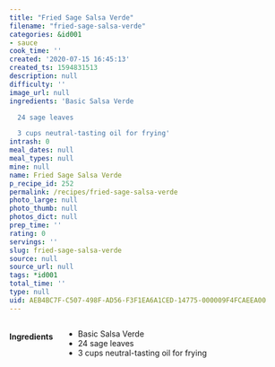 ```yaml
---
title: "Fried Sage Salsa Verde"
filename: "fried-sage-salsa-verde"
categories: &id001
- sauce
cook_time: ''
created: '2020-07-15 16:45:13'
created_ts: 1594831513
description: null
difficulty: ''
image_url: null
ingredients: 'Basic Salsa Verde

  24 sage leaves

  3 cups neutral-tasting oil for frying'
intrash: 0
meal_dates: null
meal_types: null
mine: null
name: Fried Sage Salsa Verde
p_recipe_id: 252
permalink: /recipes/fried-sage-salsa-verde
photo_large: null
photo_thumb: null
photos_dict: null
prep_time: ''
rating: 0
servings: ''
slug: fried-sage-salsa-verde
source: null
source_url: null
tags: *id001
total_time: ''
type: null
uid: AEB4BC7F-C507-498F-AD56-F3F1EA6A1CED-14775-000009F4FCAEEA00
---
```

<div class="large-8 medium-7 columns" id="writeup">	</div><!-- #writeup -->
</div><!-- #row-one -->
<div class="row" id="row-two">	<div class="medium-4 small-5 columns" id="ingredients"><h4>Ingredients</h4><div class="box box-ingredients content"><ul>
<li>Basic Salsa Verde</li>
<li>24 sage leaves</li>
<li>3 cups neutral-tasting oil for frying</li>
</ul>
</div>	</div>	<div class="medium-6 small-7 columns" id="directions">	</div>